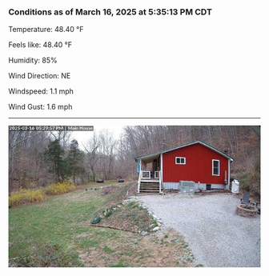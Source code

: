 ### Conditions as of March 16, 2025 at 5:35:13 PM CDT 

Temperature: 48.40 &deg;F

Feels like: 48.40 &deg;F

Humidity: 85%

Wind Direction: NE

Windspeed: 1.1 mph

Wind Gust: 1.6 mph

---

<img src="./images/latest.jpeg"/>

